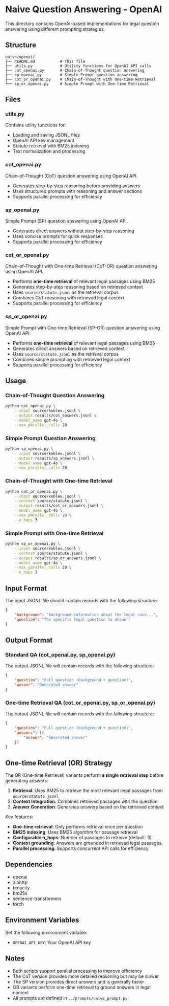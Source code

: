 # Naive Question Answering - OpenAI

This directory contains OpenAI-based implementations for legal question answering using different prompting strategies.

## Structure

```
naive/openai/
├── README.md           # This file
├── utils.py            # Utility functions for OpenAI API calls
├── cot_openai.py       # Chain-of-Thought question answering
├── sp_openai.py        # Simple Prompt question answering
├── cot_or_openai.py    # Chain-of-Thought with One-time Retrieval
└── sp_or_openai.py     # Simple Prompt with One-time Retrieval
```

## Files

### utils.py
Contains utility functions for:
- Loading and saving JSONL files
- OpenAI API key management
- Statute retrieval with BM25 indexing
- Text normalization and processing

### cot_openai.py
Chain-of-Thought (CoT) question answering using OpenAI API.
- Generates step-by-step reasoning before providing answers
- Uses structured prompts with reasoning and answer sections
- Supports parallel processing for efficiency

### sp_openai.py
Simple Prompt (SP) question answering using OpenAI API.
- Generates direct answers without step-by-step reasoning
- Uses concise prompts for quick responses
- Supports parallel processing for efficiency

### cot_or_openai.py
Chain-of-Thought with One-time Retrieval (CoT-OR) question answering using OpenAI API.
- Performs **one-time retrieval** of relevant legal passages using BM25
- Generates step-by-step reasoning based on retrieved context
- Uses `source/statute.jsonl` as the retrieval corpus
- Combines CoT reasoning with retrieved legal context
- Supports parallel processing for efficiency

### sp_or_openai.py
Simple Prompt with One-time Retrieval (SP-OR) question answering using OpenAI API.
- Performs **one-time retrieval** of relevant legal passages using BM25
- Generates direct answers based on retrieved context
- Uses `source/statute.jsonl` as the retrieval corpus
- Combines simple prompting with retrieved legal context
- Supports parallel processing for efficiency

## Usage

### Chain-of-Thought Question Answering

```bash
python cot_openai.py \
    --input source/koblex.jsonl \
    --output results/cot_answers.jsonl \
    --model_name gpt-4o \
    --max_parallel_calls 20
```

### Simple Prompt Question Answering

```bash
python sp_openai.py \
    --input source/koblex.jsonl \
    --output results/sp_answers.jsonl \
    --model_name gpt-4o \
    --max_parallel_calls 20
```

### Chain-of-Thought with One-time Retrieval

```bash
python cot_or_openai.py \
    --input source/koblex.jsonl \
    --context source/statute.jsonl \
    --output results/cot_or_answers.jsonl \
    --model_name gpt-4o \
    --max_parallel_calls 20 \
    --n_hops 3
```

### Simple Prompt with One-time Retrieval

```bash
python sp_or_openai.py \
    --input source/koblex.jsonl \
    --context source/statute.jsonl \
    --output results/sp_or_answers.jsonl \
    --model_name gpt-4o \
    --max_parallel_calls 20 \
    --n_hops 3
```

## Input Format

The input JSONL file should contain records with the following structure:

```json
{
    "background": "Background information about the legal case...",
    "question": "The specific legal question to answer"
}
```

## Output Format

### Standard QA (cot_openai.py, sp_openai.py)
The output JSONL file will contain records with the following structure:

```json
{
    "question": "Full question (background + question)",
    "answer": "Generated answer"
}
```

### One-time Retrieval QA (cot_or_openai.py, sp_or_openai.py)
The output JSONL file will contain records with the following structure:

```json
{
    "question": "Full question (background + question)",
    "answers": [{
        "answer": "Generated answer"
    }]
}
```

## One-time Retrieval (OR) Strategy

The OR (One-time Retrieval) variants perform **a single retrieval step** before generating answers:

1. **Retrieval**: Uses BM25 to retrieve the most relevant legal passages from `source/statute.jsonl`
2. **Context Integration**: Combines retrieved passages with the question
3. **Answer Generation**: Generates answers based on the retrieved context

Key features:
- **One-time retrieval**: Only performs retrieval once per question
- **BM25 indexing**: Uses BM25 algorithm for passage retrieval
- **Configurable n_hops**: Number of passages to retrieve (default: 3)
- **Context grounding**: Answers are grounded in retrieved legal passages
- **Parallel processing**: Supports concurrent API calls for efficiency

## Dependencies

- openai
- aiohttp
- tenacity
- bm25s
- sentence-transformers
- torch

## Environment Variables

Set the following environment variable:
- `OPENAI_API_KEY`: Your OpenAI API key

## Notes

- Both scripts support parallel processing to improve efficiency
- The CoT version provides more detailed reasoning but may be slower
- The SP version provides direct answers and is generally faster
- OR variants perform one-time retrieval to ground answers in legal context
- All prompts are defined in `../prompts/naive_prompt.py`
